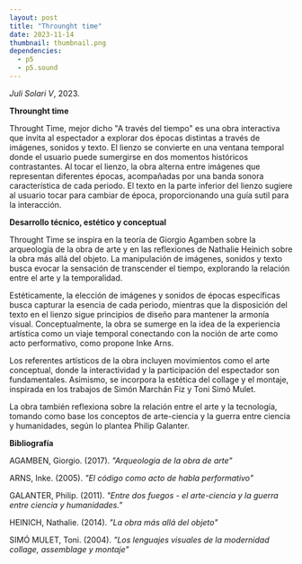 ```yaml
---
layout: post
title: "Throunght time"
date: 2023-11-14
thumbnail: thumbnail.png
dependencies:
  - p5
  - p5.sound
---
```


<div id="div-sketch">
  <script type="text/javascript" src="sketch.js"></script>
</div>

_Juli Solari V_, 2023.

**Throunght time**

Throught Time, mejor dicho "A través del tiempo" es una obra interactiva que invita al espectador a explorar dos épocas distintas a través de imágenes, sonidos y texto. El lienzo se convierte en una ventana temporal donde el usuario puede sumergirse en dos momentos históricos contrastantes. Al tocar el lienzo, la obra alterna entre imágenes que representan diferentes épocas, acompañadas por una banda sonora característica de cada periodo. El texto en la parte inferior del lienzo sugiere al usuario tocar para cambiar de época, proporcionando una guía sutil para la interacción.

**Desarrollo técnico, estético y conceptual**

Throught Time se inspira en la teoría de Giorgio Agamben sobre la arqueología de la obra de arte y en las reflexiones de Nathalie Heinich sobre la obra más allá del objeto. La manipulación de imágenes, sonidos y texto busca evocar la sensación de transcender el tiempo, explorando la relación entre el arte y la temporalidad.

Estéticamente, la elección de imágenes y sonidos de épocas específicas busca capturar la esencia de cada periodo, mientras que la disposición del texto en el lienzo sigue principios de diseño para mantener la armonía visual. Conceptualmente, la obra se sumerge en la idea de la experiencia artística como un viaje temporal conectando con la noción de arte como acto performativo, como propone Inke Arns.

Los referentes artísticos de la obra incluyen movimientos como el arte conceptual, donde la interactividad y la participación del espectador son fundamentales. Asimismo, se incorpora la estética del collage y el montaje, inspirada en los trabajos de Simón Marchán Fiz y Toni Simó Mulet.

La obra también reflexiona sobre la relación entre el arte y la tecnología, tomando como base los conceptos de arte-ciencia y la guerra entre ciencia y humanidades, según lo plantea Philip Galanter. 

**Bibliografía**

AGAMBEN, Giorgio. (2017). _"Arqueologia de la obra de arte"_

ARNS, Inke. (2005). _"El código como acto de habla performativo"_

GALANTER, Philip. (2011). _"Entre dos fuegos - el arte-ciencia y la guerra entre ciencia y humanidades."_

HEINICH, Nathalie. (2014). _"La obra más allá del objeto"_

SIMÓ MULET, Toni. (2004). _"Los lenguajes visuales de la modernidad collage, assemblage y montaje"_
